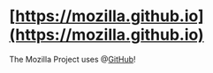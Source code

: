 [https://mozilla.github.io](https://mozilla.github.io)
=================

The Mozilla Project uses @[GitHub](https://github.com/mozilla/mozilla.github.io)!
